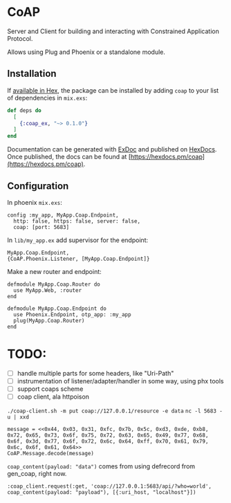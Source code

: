 # CoAP

Server and Client for building and interacting with Constrained Application Protocol.

Allows using Plug and Phoenix or a standalone module.

## Installation

If [available in Hex](https://hex.pm/docs/publish), the package can be installed
by adding `coap` to your list of dependencies in `mix.exs`:

```elixir
def deps do
  [
    {:coap_ex, "~> 0.1.0"}
  ]
end
```

Documentation can be generated with [ExDoc](https://github.com/elixir-lang/ex_doc)
and published on [HexDocs](https://hexdocs.pm). Once published, the docs can
be found at [https://hexdocs.pm/coap](https://hexdocs.pm/coap).

## Configuration

In phoenix `mix.exs`:

```
config :my_app, MyApp.Coap.Endpoint,
  http: false, https: false, server: false,
  coap: [port: 5683]

```

In `lib/my_app.ex` add supervisor for the endpoint:

```
MyApp.Coap.Endpoint,
{CoAP.Phoenix.Listener, [MyApp.Coap.Endpoint]}
```

Make a new router and endpoint:

```
defmodule MyApp.Coap.Router do
  use MyApp.Web, :router
end
```

```
defmodule MyApp.Coap.Endpoint do
  use Phoenix.Endpoint, otp_app: :my_app
  plug(MyApp.Coap.Router)
end
```

# TODO:

* [ ] handle multiple parts for some headers, like "Uri-Path"
* [ ] instrumentation of listener/adapter/handler in some way, using phx tools
* [ ] support coaps scheme
* [ ] coap client, ala httpoison

`./coap-client.sh -m put coap://127.0.0.1/resource -e data`
`nc -l 5683 -u | xxd`

```
message = <<0x44, 0x03, 0x31, 0xfc, 0x7b, 0x5c, 0xd3, 0xde, 0xb8, 0x72, 0x65, 0x73, 0x6f, 0x75, 0x72, 0x63, 0x65, 0x49, 0x77, 0x68, 0x6f, 0x3d, 0x77, 0x6f, 0x72, 0x6c, 0x64, 0xff, 0x70, 0x61, 0x79, 0x6c, 0x6f, 0x61, 0x64>>
CoAP.Message.decode(message)
```

`coap_content(payload: "data")` comes from using defrecord from gen_coap, right now.

`:coap_client.request(:get, 'coap://127.0.0.1:5683/api/?who=world', coap_content(payload: "payload"), [{:uri_host, "localhost"}])`
